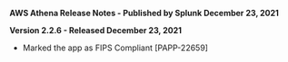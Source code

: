 **AWS Athena Release Notes - Published by Splunk December 23, 2021**


**Version 2.2.6 - Released December 23, 2021**

* Marked the app as FIPS Compliant [PAPP-22659]